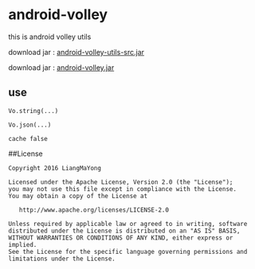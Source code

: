 ﻿# android-volley
this is android volley utils


download jar : [android-volley-utils-src.jar](https://raw.githubusercontent.com/LiangMaYong/android-volley/master/jar/android-volley-utils-src.jar)

download jar : [android-volley.jar](https://raw.githubusercontent.com/LiangMaYong/android-volley/master/jar/android-volley.jar)
## use
```
Vo.string(...)

Vo.json(...)

cache false
```
##License
```
Copyright 2016 LiangMaYong

Licensed under the Apache License, Version 2.0 (the "License");
you may not use this file except in compliance with the License.
You may obtain a copy of the License at

   http://www.apache.org/licenses/LICENSE-2.0

Unless required by applicable law or agreed to in writing, software
distributed under the License is distributed on an "AS IS" BASIS,
WITHOUT WARRANTIES OR CONDITIONS OF ANY KIND, either express or implied.
See the License for the specific language governing permissions and
limitations under the License.
```
